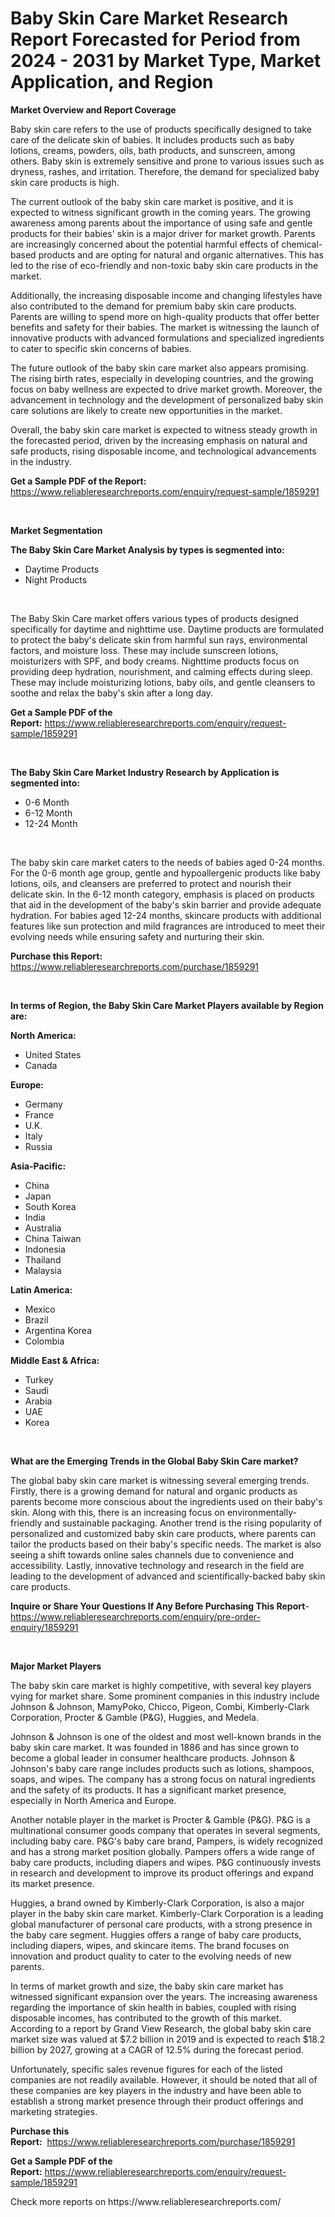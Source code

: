 <p><h1>Baby Skin Care Market Research Report Forecasted for Period from 2024 -  2031 by Market Type, Market Application, and Region</h1></p><p><strong>Market Overview and Report Coverage</strong></p>
<p><p>Baby skin care refers to the use of products specifically designed to take care of the delicate skin of babies. It includes products such as baby lotions, creams, powders, oils, bath products, and sunscreen, among others. Baby skin is extremely sensitive and prone to various issues such as dryness, rashes, and irritation. Therefore, the demand for specialized baby skin care products is high.</p><p>The current outlook of the baby skin care market is positive, and it is expected to witness significant growth in the coming years. The growing awareness among parents about the importance of using safe and gentle products for their babies' skin is a major driver for market growth. Parents are increasingly concerned about the potential harmful effects of chemical-based products and are opting for natural and organic alternatives. This has led to the rise of eco-friendly and non-toxic baby skin care products in the market.</p><p>Additionally, the increasing disposable income and changing lifestyles have also contributed to the demand for premium baby skin care products. Parents are willing to spend more on high-quality products that offer better benefits and safety for their babies. The market is witnessing the launch of innovative products with advanced formulations and specialized ingredients to cater to specific skin concerns of babies.</p><p>The future outlook of the baby skin care market also appears promising. The rising birth rates, especially in developing countries, and the growing focus on baby wellness are expected to drive market growth. Moreover, the advancement in technology and the development of personalized baby skin care solutions are likely to create new opportunities in the market.</p><p>Overall, the baby skin care market is expected to witness steady growth in the forecasted period, driven by the increasing emphasis on natural and safe products, rising disposable income, and technological advancements in the industry.</p></p>
<p><strong>Get a Sample PDF of the Report:</strong> <a href="https://www.reliableresearchreports.com/enquiry/request-sample/1859291">https://www.reliableresearchreports.com/enquiry/request-sample/1859291</a></p>
<p>&nbsp;</p>
<p><strong>Market Segmentation</strong></p>
<p><strong>The Baby Skin Care Market Analysis by types is segmented into:</strong></p>
<p><ul><li>Daytime Products</li><li>Night Products</li></ul></p>
<p>&nbsp;</p>
<p><p>The Baby Skin Care market offers various types of products designed specifically for daytime and nighttime use. Daytime products are formulated to protect the baby's delicate skin from harmful sun rays, environmental factors, and moisture loss. These may include sunscreen lotions, moisturizers with SPF, and body creams. Nighttime products focus on providing deep hydration, nourishment, and calming effects during sleep. These may include moisturizing lotions, baby oils, and gentle cleansers to soothe and relax the baby's skin after a long day.</p></p>
<p><strong>Get a Sample PDF of the Report:</strong>&nbsp;<a href="https://www.reliableresearchreports.com/enquiry/request-sample/1859291">https://www.reliableresearchreports.com/enquiry/request-sample/1859291</a></p>
<p>&nbsp;</p>
<p><strong>The Baby Skin Care Market Industry Research by Application is segmented into:</strong></p>
<p><ul><li>0-6 Month</li><li>6-12 Month</li><li>12-24 Month</li></ul></p>
<p>&nbsp;</p>
<p><p>The baby skin care market caters to the needs of babies aged 0-24 months. For the 0-6 month age group, gentle and hypoallergenic products like baby lotions, oils, and cleansers are preferred to protect and nourish their delicate skin. In the 6-12 month category, emphasis is placed on products that aid in the development of the baby's skin barrier and provide adequate hydration. For babies aged 12-24 months, skincare products with additional features like sun protection and mild fragrances are introduced to meet their evolving needs while ensuring safety and nurturing their skin.</p></p>
<p><strong>Purchase this Report:</strong>&nbsp; <a href="https://www.reliableresearchreports.com/purchase/1859291">https://www.reliableresearchreports.com/purchase/1859291</a></p>
<p>&nbsp;</p>
<p><strong>In terms of Region, the Baby Skin Care Market Players available by Region are:</strong></p>
<p>
    <p> <strong> North America: </strong>
        <ul>
            <li>United States</li>
            <li>Canada</li>
        </ul>
        </p> 
    <p> <strong> Europe: </strong>
        <ul>
            <li>Germany</li>
            <li>France</li>
            <li>U.K.</li>
            <li>Italy</li>
            <li>Russia</li>
        </ul>
        </p> 
    <p> <strong> Asia-Pacific: </strong>
        <ul>
            <li>China</li>
            <li>Japan</li>
            <li>South Korea</li>
            <li>India</li>
            <li>Australia</li>
            <li>China Taiwan</li>
            <li>Indonesia</li>
            <li>Thailand</li>
            <li>Malaysia</li>
        </ul>
        </p> 
    <p> <strong> Latin America: </strong>
        <ul>
            <li>Mexico</li>
            <li>Brazil</li>
            <li>Argentina Korea</li>
            <li>Colombia</li>
        </ul>
        </p> 
    <p> <strong> Middle East & Africa: </strong>
        <ul>
            <li>Turkey</li>
            <li>Saudi</li>
            <li>Arabia</li>
            <li>UAE</li>
            <li>Korea</li>
        </ul>
    </p>
    </p>
<p>&nbsp;</p>
<p><strong>What are the Emerging Trends in the Global Baby Skin Care market?</strong></p>
<p><p>The global baby skin care market is witnessing several emerging trends. Firstly, there is a growing demand for natural and organic products as parents become more conscious about the ingredients used on their baby's skin. Along with this, there is an increasing focus on environmentally-friendly and sustainable packaging. Another trend is the rising popularity of personalized and customized baby skin care products, where parents can tailor the products based on their baby's specific needs. The market is also seeing a shift towards online sales channels due to convenience and accessibility. Lastly, innovative technology and research in the field are leading to the development of advanced and scientifically-backed baby skin care products.</p></p>
<p><strong>Inquire or Share Your Questions If Any Before Purchasing This Report</strong>- <a href="https://www.reliableresearchreports.com/enquiry/pre-order-enquiry/1859291">https://www.reliableresearchreports.com/enquiry/pre-order-enquiry/1859291</a></p>
<p>&nbsp;</p>
<p><strong>Major Market Players</strong></p>
<p><p>The baby skin care market is highly competitive, with several key players vying for market share. Some prominent companies in this industry include Johnson & Johnson, MamyPoko, Chicco, Pigeon, Combi, Kimberly-Clark Corporation, Procter & Gamble (P&G), Huggies, and Medela. </p><p>Johnson & Johnson is one of the oldest and most well-known brands in the baby skin care market. It was founded in 1886 and has since grown to become a global leader in consumer healthcare products. Johnson & Johnson's baby care range includes products such as lotions, shampoos, soaps, and wipes. The company has a strong focus on natural ingredients and the safety of its products. It has a significant market presence, especially in North America and Europe.</p><p>Another notable player in the market is Procter & Gamble (P&G). P&G is a multinational consumer goods company that operates in several segments, including baby care. P&G's baby care brand, Pampers, is widely recognized and has a strong market position globally. Pampers offers a wide range of baby care products, including diapers and wipes. P&G continuously invests in research and development to improve its product offerings and expand its market presence.</p><p>Huggies, a brand owned by Kimberly-Clark Corporation, is also a major player in the baby skin care market. Kimberly-Clark Corporation is a leading global manufacturer of personal care products, with a strong presence in the baby care segment. Huggies offers a range of baby care products, including diapers, wipes, and skincare items. The brand focuses on innovation and product quality to cater to the evolving needs of new parents.</p><p>In terms of market growth and size, the baby skin care market has witnessed significant expansion over the years. The increasing awareness regarding the importance of skin health in babies, coupled with rising disposable incomes, has contributed to the growth of this market. According to a report by Grand View Research, the global baby skin care market size was valued at $7.2 billion in 2019 and is expected to reach $18.2 billion by 2027, growing at a CAGR of 12.5% during the forecast period.</p><p>Unfortunately, specific sales revenue figures for each of the listed companies are not readily available. However, it should be noted that all of these companies are key players in the industry and have been able to establish a strong market presence through their product offerings and marketing strategies.</p></p>
<p><strong>Purchase this Report:</strong>&nbsp;&nbsp;<a href="https://www.reliableresearchreports.com/purchase/1859291">https://www.reliableresearchreports.com/purchase/1859291</a></p>
<p></p>
<p><strong>Get a Sample PDF of the Report:</strong>&nbsp;<a href="https://www.reliableresearchreports.com/enquiry/request-sample/1859291">https://www.reliableresearchreports.com/enquiry/request-sample/1859291</a></p>
<p>Check more reports on https://www.reliableresearchreports.com/</p>